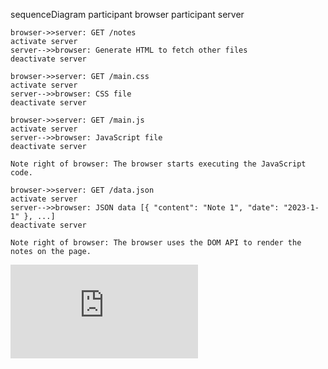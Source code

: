 sequenceDiagram
    participant browser
    participant server

    browser->>server: GET /notes
    activate server
    server-->>browser: Generate HTML to fetch other files
    deactivate server

    browser->>server: GET /main.css
    activate server
    server-->>browser: CSS file
    deactivate server

    browser->>server: GET /main.js
    activate server
    server-->>browser: JavaScript file
    deactivate server

    Note right of browser: The browser starts executing the JavaScript code.

    browser->>server: GET /data.json
    activate server
    server-->>browser: JSON data [{ "content": "Note 1", "date": "2023-1-1" }, ...]
    deactivate server

    Note right of browser: The browser uses the DOM API to render the notes on the page.
![mermaid flowchart for single-page app](https://github.com/MrFatts/Full-Stack-Course/blob/main/part0/mermaid-history-2024-06-20-142620.json)

